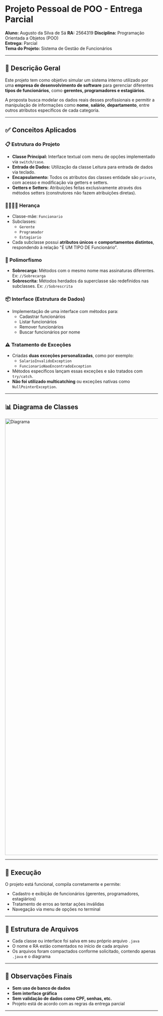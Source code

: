 # Projeto Pessoal de POO - Entrega Parcial

**Aluno:** Augusto da Silva de Sá 
**RA:** 2564319
**Disciplina:** Programação Orientada a Objetos (POO)  
**Entrega:** Parcial  
**Tema do Projeto:** Sistema de Gestão de Funcionários

---

## 📌 Descrição Geral

Este projeto tem como objetivo simular um sistema interno utilizado por uma **empresa de desenvolvimento de software** para gerenciar diferentes **tipos de funcionários**, como **gerentes, programadores e estagiários**.

A proposta busca modelar os dados reais desses profissionais e permitir a manipulação de informações como **nome**, **salário**, **departamento**, entre outros atributos específicos de cada categoria.

---

## ✅ Conceitos Aplicados

### 📋 Estrutura do Projeto
- **Classe Principal:** Interface textual com menu de opções implementado via `switch/case`.
- **Entrada de Dados:** Utilização da classe Leitura para entrada de dados via teclado.
- **Encapsulamento:** Todos os atributos das classes entidade são `private`, com acesso e modificação via getters e setters.
- **Getters e Setters:** Atribuições feitas exclusivamente através dos métodos setters (construtores não fazem atribuições diretas).

### 👨‍👩‍👧‍👦 Herança
- Classe-mãe: `Funcionario`  
- Subclasses:
  - `Gerente`
  - `Programador`
  - `Estagiario`
- Cada subclasse possui **atributos únicos** e **comportamentos distintos**, respondendo à relação "É UM TIPO DE Funcionário".

### 🔁 Polimorfismo
- **Sobrecarga:** Métodos com o mesmo nome mas assinaturas diferentes. Ex: `//Sobrecarga`
- **Sobrescrita:** Métodos herdados da superclasse são redefinidos nas subclasses. Ex: `//Sobrescrita`

### 📦 Interface (Estrutura de Dados)
- Implementação de uma interface com métodos para:
  - Cadastrar funcionários
  - Listar funcionários
  - Remover funcionários
  - Buscar funcionários por nome

### ⚠️ Tratamento de Exceções
- Criadas **duas exceções personalizadas**, como por exemplo:
  - `SalarioInvalidoException`
  - `FuncionarioNaoEncontradoException`
- Métodos específicos lançam essas exceções e são tratados com `try/catch`.
- **Não foi utilizado multicatching** ou exceções nativas como `NullPointerException`.

---

## 📊 Diagrama de Classes

<img width="1381" height="1433" alt="Diagrama" src="https://github.com/user-attachments/assets/bf7bce35-ba20-47ca-a631-4886b3548f3c" />

---

## 🚀 Execução

O projeto está funcional, compila corretamente e permite:
- Cadastro e exibição de funcionários (gerentes, programadores, estagiários)
- Tratamento de erros ao tentar ações inválidas
- Navegação via menu de opções no terminal

---

## 📁 Estrutura de Arquivos

- Cada classe ou interface foi salva em seu próprio arquivo `.java`
- O nome e RA estão comentados no início de cada arquivo
- Os arquivos foram compactados conforme solicitado, contendo apenas `.java` e o diagrama

---

## 📝 Observações Finais

- **Sem uso de banco de dados**
- **Sem interface gráfica**
- **Sem validação de dados como CPF, senhas, etc.**
- Projeto está de acordo com as regras da entrega parcial

---
